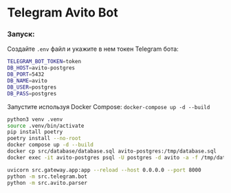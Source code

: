 # Telegram Avito Bot

### Запуск:

Создайте `.env` файл и укажите в нем токен Telegram бота:

```bash
TELEGRAM_BOT_TOKEN=token
DB_HOST=avito-postgres
DB_PORT=5432
DB_NAME=avito
DB_USER=postgres
DB_PASS=postgres
```

Запустите используя Docker Compose:
`docker-compose up -d --build`

```bash
python3 venv .venv
source .venv/bin/activate
pip install poetry
poetry install --no-root
docker compose up -d --build
docker cp src/database/database.sql avito-postgres:/tmp/database.sql
docker exec -it avito-postgres psql -U postgres -d avito -a -f /tmp/database.sql
```

```bash
uvicorn src.gateway.app:app --reload --host 0.0.0.0 --port 8000
python -m src.telegram.bot
python -m src.avito.parser

```
